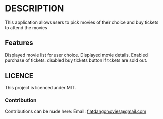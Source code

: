 # DESCRIPTION
This application allows users to pick movies of their choice and buy tickets to attend the movies

## Features
Displayed movie list for user choice.
Displayed movie details.
Enabled purchase of tickets.
disabled buy tickets button if tickets are sold out.

## LICENCE
This project is licenced under MIT.

### Contribution
Contributions can be made here:
Email: flatdangomovies@gmail.com
